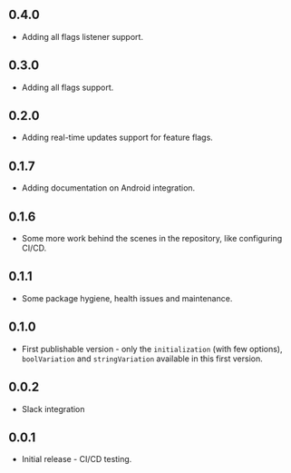 ## 0.4.0

* Adding all flags listener support.

## 0.3.0

* Adding all flags support.

## 0.2.0

* Adding real-time updates support for feature flags.

## 0.1.7

* Adding documentation on Android integration.

## 0.1.6

* Some more work behind the scenes in the repository, like configuring CI/CD.

## 0.1.1

* Some package hygiene, health issues and maintenance.

## 0.1.0

* First publishable version - only the `initialization` (with few options), `boolVariation` and `stringVariation` available in this first version.

## 0.0.2

* Slack integration

## 0.0.1

* Initial release - CI/CD testing.

